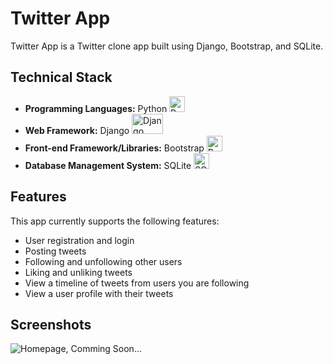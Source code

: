 # Twitter App

Twitter App is a Twitter clone app built using Django, Bootstrap, and SQLite.

## Technical Stack

- **Programming Languages:** Python <img src="https://img.icons8.com/color/48/000000/python.png" alt="Python" height="25" width="25"/>  
- **Web Framework:** Django <img src="https://img.icons8.com/color/48/000000/django.png" alt="Django" height="32" width="50" />  
- **Front-end Framework/Libraries:** Bootstrap <img src="https://img.icons8.com/color/48/000000/bootstrap.png" alt="Bootstrap" height="25" width="25" />  
- **Database Management System:** SQLite <img src="https://cdn.jsdelivr.net/gh/devicons/devicon/icons/sqlite/sqlite-original-wordmark.svg" alt="SQLite" height="25" width="25" />  

## Features

This app currently supports the following features:

- User registration and login
- Posting tweets
- Following and unfollowing other users
- Liking and unliking tweets
- View a timeline of tweets from users you are following
- View a user profile with their tweets

## Screenshots

![Homepage, Comming Soon...](screenshots/homepage.png)
